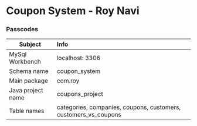 # Coupon System - Roy Navi

### Passcodes

| Subject               | Info |
| --------------------- |:-------------------|
| MySql Workbench | localhost: 3306 |
| Schema name | coupon_system |
| Main package | com.roy  |
| Java project name | coupons_project |
| Table names | categories, companies, coupons, customers, customers_vs_coupons |